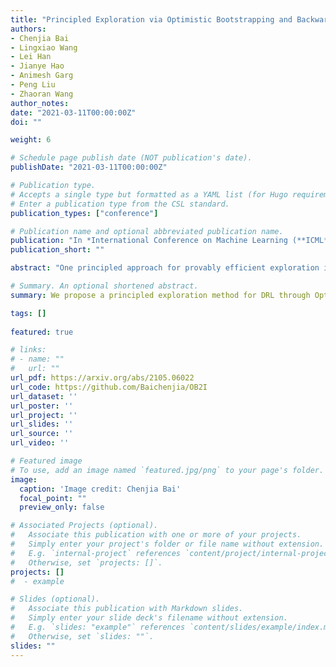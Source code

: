 ```yaml
---
title: "Principled Exploration via Optimistic Bootstrapping and Backward Induction."
authors:
- Chenjia Bai
- Lingxiao Wang
- Lei Han
- Jianye Hao
- Animesh Garg
- Peng Liu
- Zhaoran Wang
author_notes:
date: "2021-03-11T00:00:00Z"
doi: ""

weight: 6

# Schedule page publish date (NOT publication's date).
publishDate: "2021-03-11T00:00:00Z"

# Publication type.
# Accepts a single type but formatted as a YAML list (for Hugo requirements).
# Enter a publication type from the CSL standard.
publication_types: ["conference"]

# Publication name and optional abbreviated publication name.
publication: "In *International Conference on Machine Learning (**ICML**)*, 2021 &nbsp;&nbsp;&nbsp; <mark>**Spotlight**</mark>"
publication_short: ""

abstract: "One principled approach for provably efficient exploration is incorporating the upper confidence bound (UCB) into the value function as a bonus. However, UCB is specified to deal with linear and tabular settings and is incompatible with Deep Reinforcement Learning (DRL). In this paper, we propose a principled exploration method for DRL through Optimistic Bootstrapping and Backward Induction (OB2I). OB2I constructs a general-purpose UCB-bonus through non-parametric bootstrap in DRL. The UCB-bonus estimates the epistemic uncertainty of state-action pairs for optimistic exploration. We build theoretical connections between the proposed UCB-bonus and the LSVI-UCB in a linear setting. We propagate future uncertainty in a time-consistent manner through episodic backward update, which exploits the theoretical advantage and empirically improves the sample-efficiency. Our experiments in the MNIST maze and Atari suite suggest that OB2I outperforms several state-of-the-art exploration approaches."

# Summary. An optional shortened abstract.
summary: We propose a principled exploration method for DRL through Optimistic Bootstrapping and Backward Induction (OB2I).

tags: []
  
featured: true

# links:
# - name: ""
#   url: ""
url_pdf: https://arxiv.org/abs/2105.06022
url_code: https://github.com/Baichenjia/OB2I  
url_dataset: ''
url_poster: ''
url_project: ''
url_slides: ''
url_source: ''
url_video: ''

# Featured image
# To use, add an image named `featured.jpg/png` to your page's folder. 
image:
  caption: 'Image credit: Chenjia Bai'
  focal_point: ""
  preview_only: false

# Associated Projects (optional).
#   Associate this publication with one or more of your projects.
#   Simply enter your project's folder or file name without extension.
#   E.g. `internal-project` references `content/project/internal-project/index.md`.
#   Otherwise, set `projects: []`.
projects: []
#  - example

# Slides (optional).
#   Associate this publication with Markdown slides.
#   Simply enter your slide deck's filename without extension.
#   E.g. `slides: "example"` references `content/slides/example/index.md`.
#   Otherwise, set `slides: ""`.
slides: ""
---
```

